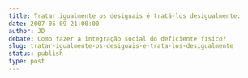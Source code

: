 ```yaml
---
title: Tratar igualmente os desiguais é tratá-los desigualmente.
date: 2007-05-09 21:00:00
author: JD
debate: Como fazer a integração social do deficiente físico?
slug: tratar-igualmente-os-desiguais-e-trata-los-desigualmente
status: publish 
type: post
---
```


  
 
